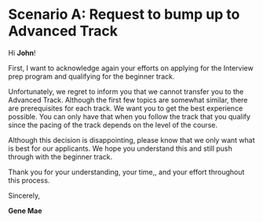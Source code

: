 # Scenario A: Request to bump up to Advanced Track



Hi **John**!


First, I want to acknowledge again your efforts on applying for the Interview prep program and qualifying for the beginner track.

Unfortunately, we regret to inform you that we cannot transfer you to the Advanced Track. Although the first few topics are somewhat similar, there are prerequisites for each track. We want you to get the best experience possible. You can only have that when you follow the track that you qualify since the pacing of the track depends on the level of the course.

Although this decision is disappointing, please know that we only want what is best for our applicants. We hope you understand this and still push through with the beginner track. 

Thank you for your understanding, your time,, and your effort throughout this process. 


Sincerely,

**Gene Mae**


